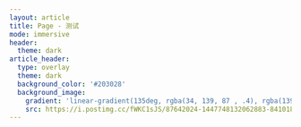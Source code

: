 ```yaml
---
layout: article
title: Page - 测试
mode: immersive
header:
  theme: dark
article_header:
  type: overlay
  theme: dark
  background_color: '#203028'
  background_image:
    gradient: 'linear-gradient(135deg, rgba(34, 139, 87 , .4), rgba(139, 34, 139, .4))'
    src: https://i.postimg.cc/fWKC1sJS/87642024-1447748132062883-8410183039358094110-n.jpg
---
```

